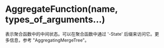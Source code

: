 # AggregateFunction(name, types_of_arguments...)

表示聚合函数中的中间状态。可以在聚合函数中通过 '-State' 后缀来访问它。更多信息，参考 "AggregatingMergeTree"。
